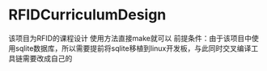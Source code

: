# RFIDCurriculumDesign
该项目为RFID的课程设计
使用方法直接make就可以
前提条件：由于该项目中使用sqlite数据库，所以需要提前将sqlite移植到linux开发板，与此同时交叉编译工具链需要改成自己的
